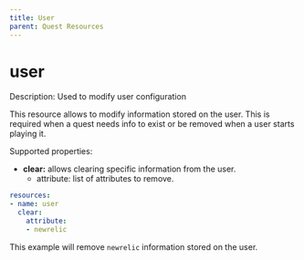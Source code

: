 ```yaml
---
title: User
parent: Quest Resources
---
```


# user

Description: Used to modify user configuration

This resource allows to modify information stored on the user. This is required when a quest needs info to exist or be removed when a user starts playing it.

Supported properties:

- **clear:** allows clearing specific information from the user.
    - attribute: list of attributes to remove.

```yaml
resources:
- name: user
  clear:
    attribute:
    - newrelic
```

This example will remove `newrelic` information stored on the user.

[](https://github.com/trywilco/quest-newrelic-observability/edit/main/quest.yml)